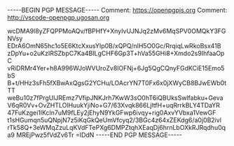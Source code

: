 -----BEGIN PGP MESSAGE-----
Comment: https://openpgpjs.org
Comment: http://vscode-openpgp.ugosan.org

wcDMA9l8yZFQPPMoAQv/fBPHfY+XnyIvUJNJq2zMv6MqSPV0OMQkY3FGNVsy
EDrA6OmN65hc1o5E6KtcXxusYIp0B/xQPQ/nlH5O0Gc/RrqiqLwRkoBsx41B
zDpYu+o2uKzIRSZbpC7Ka4BILgCHF6Gp3T+hVa55GHi8+Xmdo2s9IhfaaOpC
vRiDRMr4Yer+h8A996WJoWVUroZv8lOFNj+6Jg5QgCQnyFGdKCiE15Emo5bS
B+t/HHz3sFh5fXBwAxQgsG2YCHu/LOAcrYN7T0Fx6x0jXWyCB8BJwEWb0tTT
weBu10z7fPrgUlJREmz7VfipJNKJrh7KwW3sO0hT6iQBUksSwlfabku+Geva
V6qR0Vv+OvZHTLOlHuukYjiNo+G7/63Xvqk866LjltfH+uqRrrkBLY4TDaYR
47FuKzgei1lKcln7uM9fLEy2jEhyN9YkGFwp6ivqy+rig0AxvYVbxa1VewGF
t1sHGumqn5uQNpjN7z5iKqGkQeUmVfcyq2/3BGc4z64xZEKdg6/a0j0B2ivl
rTk58Q+3eWMqZzuLqKVdFTePXg6DMPZtqhXEaqDj6hrnLbOXkRJRqdhu0qa9
MREjPwz5fVdZv6Tr
=IDdN
-----END PGP MESSAGE-----
